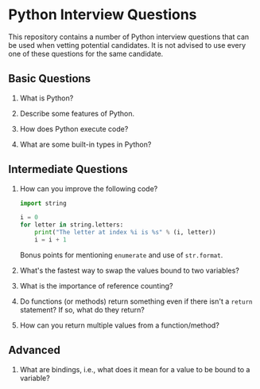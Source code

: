 # Python Interview Questions

This repository contains a number of Python interview questions that can be 
used when vetting potential candidates. It is not advised to use every one of 
these questions for the same candidate.

## Basic Questions

1. What is Python?

1. Describe some features of Python.

1. How does Python execute code?

1. What are some built-in types in Python?

## Intermediate Questions

1. How can you improve the following code?

   ```python
   import string

   i = 0
   for letter in string.letters:
       print("The letter at index %i is %s" % (i, letter))
       i = i + 1
   ```

   Bonus points for mentioning `enumerate` and use of `str.format`.

2. What's the fastest way to swap the values bound to two variables?

3. What is the importance of reference counting?

4. Do functions (or methods) return something even if there isn't a `return`
   statement? If so, what do they return?

5. How can you return multiple values from a function/method?

## Advanced

1. What are bindings, i.e., what does it mean for a value to be bound to a
   variable?
